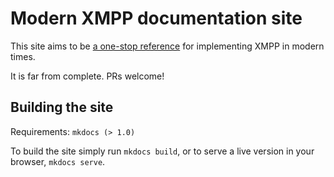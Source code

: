 # Modern XMPP documentation site

This site aims to be [a one-stop reference](https://docs.modernxmpp.org/) for implementing XMPP in modern times.

It is far from complete. PRs welcome!

## Building the site

Requirements: `mkdocs (> 1.0)`

To build the site simply run `mkdocs build`, or to serve a live version in your browser, `mkdocs serve`.
